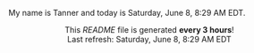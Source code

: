 My name is Tanner and today is Saturday, June 8, 8:29 AM EDT.

<p align="center">This <i>README</i> file is generated <b>every 3 hours</b>!</br>Last refresh: Saturday, June 8, 8:29 AM EDT<br /></p>
